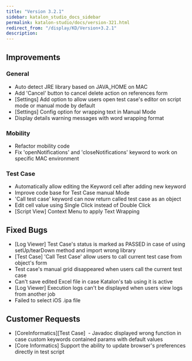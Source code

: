 ```yaml
---
title: "Version 3.2.1" 
sidebar: katalon_studio_docs_sidebar
permalink: katalon-studio/docs/version-321.html 
redirect_from: "/display/KD/Version+3.2.1" 
description: 
---
```

Improvements
------------

### General

*   Auto detect JRE library based on JAVA_HOME on MAC
*   Add 'Cancel' button to cancel delete action on references form
*   \[Settings\] Add option to allow users open test case's editor on script mode or manual mode by default
*   \[Settings\] Config option for wrapping text in Manual Mode
*   Display details warning messages with word wrapping format

### Mobility

*   Refactor mobility code
*   Fix 'openNotifications' and 'closeNotifications' keyword to work on specific MAC environment

### Test Case

*   Automatically allow editing the Keyword cell after adding new keyword
*   Improve code base for Test Case manual Mode
*   'Call test case' keyword can now return called test case as an object
*   Edit cell value using Single Click instead of Double Click
*   \[Script View\] Context Menu to apply Text Wrapping

Fixed Bugs
----------

*   \[Log Viewer\] Test Case's status is marked as PASSED in case of using setUp/tearDown method and import wrong library
*   \[Test Case\] 'Call Test Case' allow users to call current test case from object's form
*   Test case's manual grid disappeared when users call the current test case
*   Can't save edited Excel file in case Katalon's tab using it is active
*   \[Log Viewer\] Execution logs can't be displayed when users view logs from another job
*   Failed to select iOS .ipa file

Customer Requests
-----------------

*   \[CoreInformatics\]\[Test Case\]  - Javadoc displayed wrong function in case custom keywords contained params with default values
*   \[Core Informatics\] Support the ability to update browser's preferences directly in test script